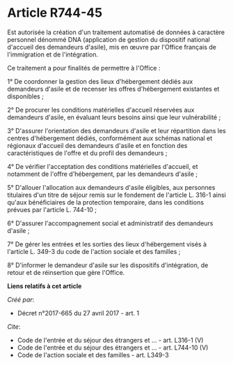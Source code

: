 # Article R744-45

Est autorisée la création d'un traitement automatisé de données à caractère personnel dénommé DNA (application de gestion du
dispositif national d'accueil des demandeurs d'asile), mis en œuvre par l'Office français de l'immigration et de
l'intégration.

Ce traitement a pour finalités de permettre à l'Office :

1° De coordonner la gestion des lieux d'hébergement dédiés aux demandeurs d'asile et de recenser les offres d'hébergement
existantes et disponibles ;

2° De procurer les conditions matérielles d'accueil réservées aux demandeurs d'asile, en évaluant leurs besoins ainsi que
leur vulnérabilité ;

3° D'assurer l'orientation des demandeurs d'asile et leur répartition dans les centres d'hébergement dédiés, conformément aux
schémas national et régionaux d'accueil des demandeurs d'asile et en fonction des caractéristiques de l'offre et du profil
des demandeurs ;

4° De vérifier l'acceptation des conditions matérielles d'accueil, et notamment de l'offre d'hébergement, par les demandeurs
d'asile ;

5° D'allouer l'allocation aux demandeurs d'asile éligibles, aux personnes titulaires d'un titre de séjour remis sur le
fondement de l'article L. 316-1 ainsi qu'aux bénéficiaires de la protection temporaire, dans les conditions prévues par
l'article L. 744-10 ;

6° D'assurer l'accompagnement social et administratif des demandeurs d'asile ;

7° De gérer les entrées et les sorties des lieux d'hébergement visés à l'article L. 349-3 du code de l'action sociale et des
familles ;

8° D'informer le demandeur d'asile sur les dispositifs d'intégration, de retour et de réinsertion que gère l'Office.

**Liens relatifs à cet article**

_Créé par_:

  - Décret n°2017-665 du 27 avril 2017 - art. 1

_Cite_:

  - Code de l'entrée et du séjour des étrangers et ... - art. L316-1 (V)
  - Code de l'entrée et du séjour des étrangers et ... - art. L744-10 (V)
  - Code de l'action sociale et des familles - art. L349-3
